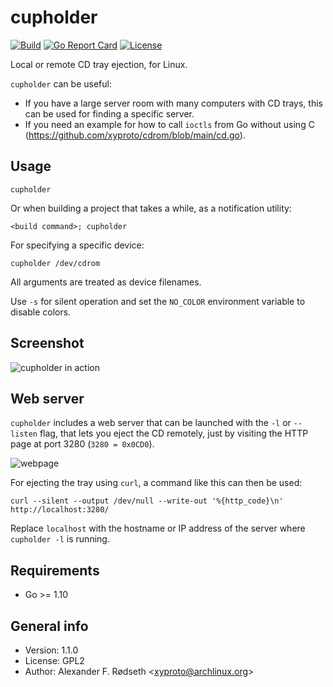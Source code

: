 # cupholder
[![Build](https://github.com/xyproto/cupholder/actions/workflows/test.yml/badge.svg)](https://github.com/xyproto/cupholder/actions/workflows/test.yml) [![Go Report Card](https://goreportcard.com/badge/github.com/xyproto/cupholder)](https://goreportcard.com/report/github.com/xyproto/cupholder) [![License](https://img.shields.io/badge/License-GPL2-brightgreen)](https://raw.githubusercontent.com/xyproto/cupholder/master/LICENSE)

Local or remote CD tray ejection, for Linux.

`cupholder` can be useful:

* If you have a large server room with many computers with CD trays, this can be used for finding a specific server.
* If you need an example for how to call `ioctls` from Go without using C (https://github.com/xyproto/cdrom/blob/main/cd.go).

## Usage

    cupholder

Or when building a project that takes a while, as a notification utility:

    <build command>; cupholder

For specifying a specific device:

    cupholder /dev/cdrom

All arguments are treated as device filenames.

Use `-s` for silent operation and set the `NO_COLOR` environment variable to disable colors.

## Screenshot

![cupholder in action](img/screenshot.png)

## Web server

`cupholder` includes a web server that can be launched with the `-l` or `--listen` flag, that lets you eject the CD remotely, just by visiting the HTTP page at port 3280 (`3280 = 0x0CD0`).

![webpage](img/httpserver.png)

For ejecting the tray using `curl`, a command like this can then be used:

    curl --silent --output /dev/null --write-out '%{http_code}\n' http://localhost:3280/

Replace `localhost` with the hostname or IP address of the server where `cupholder -l` is running.

## Requirements

* Go >= 1.10

## General info

* Version: 1.1.0
* License: GPL2
* Author: Alexander F. Rødseth &lt;xyproto@archlinux.org&gt;
